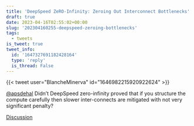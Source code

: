 ```yaml
---
title: 'DeepSpeed ZeRO-Infinity: Zeroing Out Interconnect Bottlenecks'
draft: true
date: 2023-04-16T02:55:02+00:00
slug: '202304160255-deepspeed-zeroing-bottlenecks'
tags:
  - tweets
is_tweet: true
tweet_info:
  id: '1647327691182428164'
  type: 'reply'
  is_thread: False
---
```




{{< tweet user="BlancheMinerva" id="1646982215920922624" >}}

[@apsdehal](https://x.com/apsdehal) Didn’t DeepSpeed zero-infinity proved that if you structure the compute carefully then slower inter-connects are mitigated with not very significant penalty?

[Discussion](https://x.com/sytelus/status/1647327691182428164)
